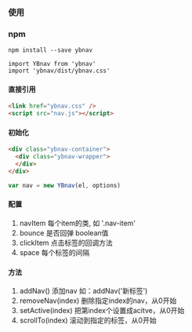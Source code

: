 ### 使用
### npm
```
npm install --save ybnav
```
```
import YBnav from 'ybnav'
import 'ybnav/dist/ybnav.css'
```
#### 直接引用
```html
<link href="ybnav.css" />
<script src="nav.js"></script>
```
#### 初始化
```html
<div class="ybnav-container">
  <div class="ybnav-wrapper">
  </div>
</div>
```
```javascript
var nav = new YBnav(el, options)
```

#### 配置
1. navItem 每个item的类, 如 '.nav-item'
2. bounce 是否回弹 boolean值
3. clickItem 点击标签的回调方法
4. space 每个标签的间隔

#### 方法
1. addNav() 添加nav 如：addNav('<span>新标签</span>')
2. removeNav(index) 删除指定index的nav，从0开始
3. setActive(index) 把第index个设置成acitve，从0开始
4. scrollTo(index) 滚动到指定的标签，从0开始